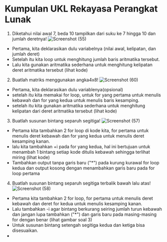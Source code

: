 # Kumpulan UKL Rekayasa Perangkat Lunak
1. Diketahui nilai awal 7, beda 10 tampilkan dari suku ke 7 hingga 10 dan jumlah deretnya!
![Screenshot (55)](https://user-images.githubusercontent.com/110644935/201674333-516142b8-8e2c-434d-ab6b-12605148396d.png)
- Pertama, kita deklarasikan dulu variabelnya (nilai awal, kelipatan, dan jumlah deret)
- Setelah itu kita loop untuk menghitung jumlah baris aritmatika tersebut.
- Lalu kita gunakan aritmatika sederhana untuk menghitung kelipatan deret aritmatika tersebut (lihat kode)
2. Buatlah matriks menggunakan angka4x8!
![Screenshot (60)](https://user-images.githubusercontent.com/110644935/201679974-ed22dec2-4302-4418-8565-73db079246d7.png)
- Pertama, kita deklarasikan dulu variablenya(opsional)
- setelah itu kita memakai for loop, untuk for yang pertama untuk menulis kebawah dan for yang kedua untuk menulis baris kesamping.
- setelah itu kita gunakan aritmatika sederhana untuk menghitung kelipatan dari deret aritmatika tersebut (lihat kode)
3. Buatlah susunan bintang separuh segitiga!
![Screenshot (57)](https://user-images.githubusercontent.com/110644935/201674339-2084e6d8-4e6f-4a5e-b0e7-6c88fd16f4dd.png)
- Pertama kita tambahkan 2 for loop di kode kita, for pertama untuk menulis deret kebawah dan for yang kedua untuk menulis deret kesamping kanan.
- lalu kita tambahkan +i pada for yang kedua, hal ini bertujuan untuk menambah 1 bintang setiap kode ditulis kebawah sehingga terlihat miring (lihat kode)
- Tambahkan output tanpa garis baru ("*") pada kurung kurawal for loop kedua dan output kosong dengan menambahkan garis baru pada for loop pertama
4. Buatlah susunan bintang separuh segitiga terbalik bawah lalu atas!
![Screenshot (58)](https://user-images.githubusercontent.com/110644935/201688752-a9fe7ee8-151b-446f-8a24-91ea64930f11.png)
- Pertama kita tambahkan 2 for loop, for pertama untuk menulis deret kebawah dan deret for kedua untuk menulis kesamping kanan.
- Lalu tambahkan -i agar bintang berkurang seiring jumlah turun kebawah dan jangan lupa tambahkan ("*") dan garis baru pada masing-masing for dengan benar (lihat gambar soal 3)
- Untuk susunan bintang setengah segitiga kedua dan ketiga bisa disesuaikan.
- 


